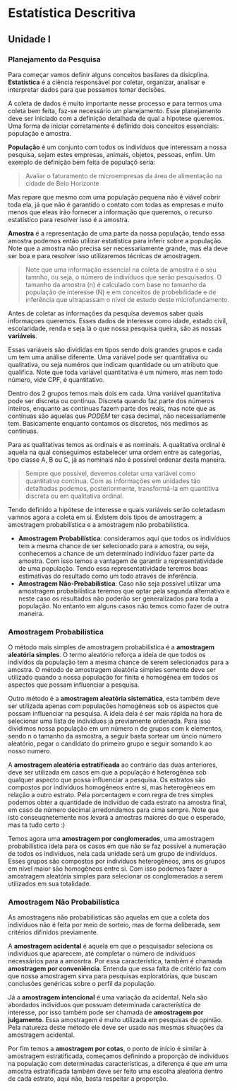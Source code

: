 # Estatística Descritiva

## Unidade I

### Planejamento da Pesquisa

Para começar vamos definir alguns conceitos basilares da disicplina. **Estatística** é a ciência responsável por coletar, organizar, analisar e interpretar dados para que possamos tomar decisões.

A coleta de dados é muito importante nesse processo e para termos uma coleta bem feita, faz-se necessário um planejamento. Esse planejamento deve ser iniciado com a definição detalhada de qual a hipotese queremos. Uma forma de iniciar corretamente é definido dois conceitos essenciais: população e amostra.

**População** é um conjunto com todos os indivíduos que interessam a nossa pesquisa, sejam estes empresas, animais, objetos, pessoas, enfim. Um exemplo de definição bem feita de populaçõ seria:
> Avaliar o faturamento de microempresas da área de alimentação na cidade de Belo Horizonte

Mas repare que mesmo com uma população pequena não é viável cobrir toda ela, já que não é garantido o contato com todas as empresas e muito menos que eleas irão fornecer a informação que queremos, o recurso estatístico para resolver isso é a amostra.

**Amostra** é a representação de uma parte da nossa população, tendo essa amostra podemos então utilizar estatística para inferir sobre a população. Note que a amostra não precisa ser necessariamente grande, mas ela deve ser boa e para resolver isso utilizaremos técnicas de amostragem.

> Note que uma informação essencial na coleta de amostra é o seu tamnho, ou seja, o número de indivíduos que serão pesquisados. O tamanho da amostra (n) é calculado com base no tamanho da população de interesse (N) e em conceitos de probebilidade e de inferência que ultrapassam o nível de estudo deste microfundamento.

Antes de coletar as informações da pesquisa devemos saber quais informaçoes queremos. Esses dados de interesse como idade, estado civil, escolaridade, renda e seja lá o que nossa pesquisa queira, são as nossas **variáveis**.

Essas variáveis são divididas em tipos sendo dois grandes grupos e cada um tem uma análise diferente. Uma variável pode ser quantitativa ou qualitativa, ou seja numéros que indicam quantidade ou um atributo que qualifica. Note que toda variável quantitativa é um número, mas nem todo número, vide CPF, é quantitativo.

Dentro dos 2 grupos temos mais dois em cada. Uma variável quantitativa pode ser discreta ou contínua. Discreta quando faz parte dos números inteiros, enquanto as contínuas fazem parte dos reais, mas note que as contínuas são aquelas que *PODEM* ter casa decimal, não necessariamente tem. Basicamente enquanto contamos os discretos, nós medimos as contínuas.

Para as qualitativas temos as ordinais e as nominais. A qualitativa ordinal é aquela na qual conseguimos estabelecer uma ordem entre as categorias, tipo classe A, B ou C, já as nominais não é possível ordenar desta maneira.

> Sempre que possível, devemos coletar uma variável como quantitativa contínua. Com as informações em unidades tão detalhadas podemos, posteriormente, transformá-la em quantitiva discreta ou em qualitativa ordinal. 

Tendo definido a hipótese de interesse e quais variáveis serão coletadasm vamnos agora a coleta em si. Existem dois tipos de amostragem: a amostragem probabilística e a amostragem não probabilística.
- **Amostragem Probabilística**: consideramos aqui que todos os indivíduos tem a mesma chance de ser selecionado para a amostra, ou seja, conhecemos a chance de um determinado indivíduo fazer parte da amostra. Com isso temos a vantagem de garantir a representatividade de uma população. Tendo essa representatividade teremos boas estimativas do resultado como um todo através de inferência.
- **Amostragem Não-Probabilística**: Caso não seja possível utilizar uma amostragem probabilística teremos que optar pela segunda alternativa e neste caso os resultados não poderão ser generalizados para toda a população. No entanto em alguns casos não temos como fazer de outra maneira.

### Amostragem Probabilística

O método mais simples de amostragem probabilística é a **amostragem aleatória simples**. O termo aleatório reforça a ideia de que todos os indivídos da população tem a mesma chance de serem selecionados para a amostra. O método de amostragem aleatória simples somente deve ser utilizado quando a nossa população for finita e homogênea em todos os aspectos que possam influenciar a pesquisa.

Outro método é a **amostragem aleatória sistemática**, esta também deve ser utilizada apenas com populações homogêneas sob os aspectos que possam influenciar na pesquisa. A ideia dela é ser mais rápida na hora de selecionar uma lista de indivíduos já previamente ordenada. Para isso dividimos nossa população em um número n de grupos com k elementos, sendo n o tamanho da asmostra, a seguir basta sortear um úncio número aleatório, pegar o candidato do primeiro grupo e seguir somando k ao nosso numero.

A **amostragem aleatória estratificada** ao contrário das duas anteriores, deve ser utilizada em casos em que a população é heterogênea sob qualquer aspecto que possa influenciar a pesquisa. Os estratos são compostos por indivíduos homogêneos entre si, mas heterogêneos em relação a outro estrato. Pela porcentagem e com regra de tres simples podemos obter a quantidade de indivíduo de cada estrato na amostra final, em caso de número decimal arredondamos para cima sempre. Note que isto conseuqnetemente nos levará a amostras maiores do que o esperado, mas ta tudo certo :)

Temos agora uma **amostragem por conglomerados**, uma amostragem probabilística idela para os casos em que não se faz possível a numeração de todos os indivíduos, nela cada unidade será um grupo de indivíduos. Esses grupos são compostos por indivíduos heterogêneos, ams os grupos em nível maior são homogêneos entre si. Com isso podemos fazer a amostragem aleatória simples para selecionar os conglomerados a serem utilizados em sua totalidade.

### Amostragem Não Probabilística

As amostragens não probabilísticas são aquelas em que a coleta dos indivíduos não é feita por meio de sorteio, mas de forma deliberada, sem critérios difinidos previamente.

A **amostragem acidental** é aquela em que o pesquisador seleciona os indivíduos que aparecem, até completar o número de indivíduos necessários para a amosrtra. Por essa característica, também é chamada **amostragem por conveniência**. Entenda que essa falta de critério faz com que nossa amostragem sirva para pesquisas exploratórias, que buscam conclusões genéricas sobre o perfil da população.

Já a **amostragem intencional** é uma variação da acidental. Nela são abordados indivíduos que possuam determinada característica de interesse, por isso também pode ser chamada de **amostragem por julgamento**. Essa amostragem é muito utilizada em pesquisas de opinião. Pela natureza deste método ele deve ser usado nas mesmas situações da amostragem acidental.


Por fim temos a **amostragem por cotas**, o ponto de início é similar à amostragem estratificada, começamos definindo a proporção de indivíduos na população com determinadas características, a diferença é que em uma amostra estratificada também deve ser feito uma escolha aleatória dentro de cada estrato, aqui não, basta respeitar a proporção.
